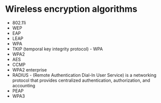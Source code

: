 # Wireless encryption algorithms

- 802.11i
- WEP
- EAP
- LEAP
- WPA
- TKIP (temporal key integrity protocol) - WPA
- WPA2
- AES
- CCMP
- WPA2 enterprise
- RADIUS - (Remote Authentication Dial-In User Service) is a networking protocol that provides centralized authentication, authorization, and accounting
- PEAP
- WPA3
